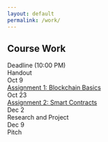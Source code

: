 ```yaml
---
layout: default
permalink: /work/
---
```


## Course Work

<div class="grid">
    <div class="hrow row">
        <div class="hcolumn column2">Deadline (10:00 PM)</div>
        <div class="column3">Handout</div>
    </div>
    <div class="row">
        <div class="column2">Oct 9</div>
        <div class="column3"><a href="https://classroom.github.com/a/SEuKDjNN">Assignment 1: Blockchain Basics</a></div>
    </div>
    <div class="row">
        <div class="column2">Oct 23</div>
         <div class="column3"><a href="https://classroom.github.com/a/m1WSwKuK">Assignment 2: Smart Contracts</a></div>
    </div>
    <div class="row">
        <div class="column2">Dec 2</div>
        <div class="column3">Research and Project</div>
    </div>
    <div class="row">
        <div class="column2">Dec 9</div>
        <div class="column3">Pitch</div>
    </div>
</div>

   

